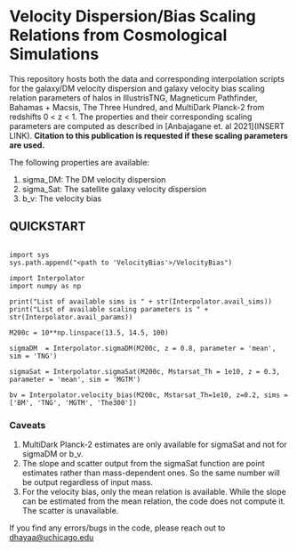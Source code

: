 # Velocity Dispersion/Bias Scaling Relations from Cosmological Simulations

This repository hosts both the data and corresponding interpolation scripts for the galaxy/DM velocity dispersion and galaxy velocity bias scaling relation parameters of halos in IllustrisTNG, Magneticum Pathfinder, Bahamas + Macsis, The Three Hundred, and MultiDark Planck-2 from redshifts 0 < z < 1. The properties and their corresponding scaling parameters are computed as described in [Anbajagane et. al 2021](INSERT LINK). **Citation to this publication is requested if these scaling parameters are used.**

The following properties are available:

1. sigma_DM: The DM velocity dispersion
2. sigma_Sat: The satellite galaxy velocity dispersion
3. b_v: The velocity bias


## QUICKSTART

```

import sys
sys.path.append("<path to 'VelocityBias'>/VelocityBias")

import Interpolator
import numpy as np

print("List of available sims is " + str(Interpolator.avail_sims))
print("List of available scaling parameters is " + str(Interpolator.avail_params))

M200c = 10**np.linspace(13.5, 14.5, 100)

sigmaDM  = Interpolator.sigmaDM(M200c, z = 0.8, parameter = 'mean', sim = 'TNG')
                                     
sigmaSat = Interpolator.sigmaSat(M200c, Mstarsat_Th = 1e10, z = 0.3, parameter = 'mean', sim = 'MGTM')
                                
bv = Interpolator.velocity_bias(M200c, Mstarsat_Th=1e10, z=0.2, sims = ['BM', 'TNG', 'MGTM', 'The300'])

```

### Caveats

1. MultiDark Planck-2 estimates are only available for sigmaSat and not for sigmaDM or b_v.
2. The slope and scatter output from the sigmaSat function are point estimates rather than mass-dependent ones. So the same number will be output regardless of input mass.
3. For the velocity bias, only the mean relation is available. While the slope can be estimated from the mean relation, the code does not compute it. The scatter is unavailable.

If you find any errors/bugs in the code, please reach out to dhayaa@uchicago.edu
